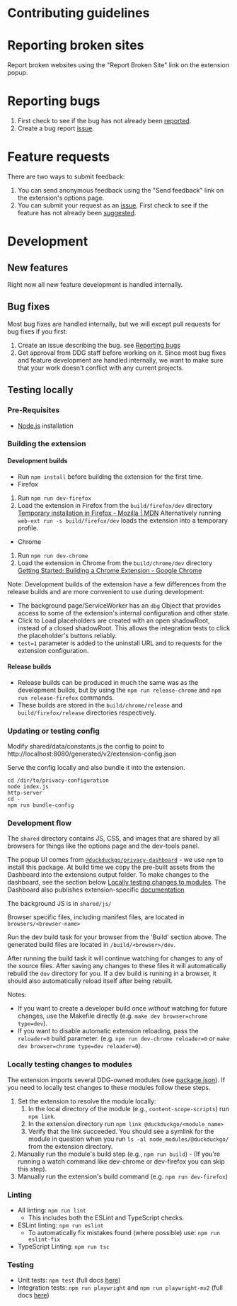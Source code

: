 # Contributing guidelines

# Reporting broken sites

Report broken websites using the "Report Broken Site" link on the extension popup.

# Reporting bugs

1. First check to see if the bug has not already been [reported](https://github.com/duckduckgo/duckduckgo-privacy-extension/issues).
2. Create a bug report [issue](https://github.com/duckduckgo/duckduckgo-privacy-extension/issues/new?template=bug_report.md).

# Feature requests

There are two ways to submit feedback:
1. You can send anonymous feedback using the "Send feedback" link on the extension's options page.
2. You can submit your request as an [issue](https://github.com/duckduckgo/duckduckgo-privacy-extension/issues/new?template=feature_request.md). First check to see if the feature has not already been [suggested](https://github.com/duckduckgo/duckduckgo-privacy-extension/issues).

# Development

## New features

Right now all new feature development is handled internally.

## Bug fixes

Most bug fixes are handled internally, but we will except pull requests for bug fixes if you first:
1. Create an issue describing the bug. see [Reporting bugs](CONTRIBUTING.md#reporting-bugs)
2. Get approval from DDG staff before working on it. Since most bug fixes and feature development are handled internally, we want to make sure that your work doesn't conflict with any current projects.

## Testing locally

### Pre-Requisites
- [Node.js](https://nodejs.org) installation

### Building the extension

#### Development builds

- Run `npm install` before building the extension for the first time.
- Firefox
 1. Run `npm run dev-firefox`
 2. Load the extension in Firefox from the `build/firefox/dev` directory
[Temporary installation in Firefox - Mozilla | MDN](https://developer.mozilla.org/en-US/Add-ons/WebExtensions/Temporary_Installation_in_Firefox)
    Alternatively running `web-ext run -s build/firefox/dev` loads the extension into a temporary profile.

- Chrome
 1. Run `npm run dev-chrome`
 2. Load the extension in Chrome from the `build/chrome/dev` directory
[Getting Started: Building a Chrome Extension - Google Chrome](https://developer.chrome.com/extensions/getstarted#unpacked)

Note: Development builds of the extension have a few differences from the release builds and are more convenient to use during development:
 - The background page/ServiceWorker has an `dbg` Object that provides access to some of the extension's internal configuration and other state.
 - Click to Load placeholders are created with an open shadowRoot, instead of a closed shadowRoot. This allows the integration tests to click the placeholder's buttons reliably.
 - `test=1` parameter is added to the uninstall URL and to requests for the extension configuration.

#### Release builds

- Release builds can be produced in much the same was as the development builds, but by using the `npm run release-chrome` and `npm run release-firefox` commands.
- These builds are stored in the `build/chrome/release` and `build/firefox/release` directories respectively.

### Updating or testing config

Modify shared/data/constants.js the config to point to http://localhost:8080/generated/v2/extension-config.json

Serve the config locally and also bundle it into the extension.

```
cd /dir/to/privacy-configuration
node index.js
http-server
cd -
npm run bundle-config
```

### Development flow

The `shared` directory contains JS, CSS, and images that are shared by all browsers for things like the options
page and the dev-tools panel. 

The popup UI comes from [`@duckduckgo/privacy-dashboard`](https://github.com/duckduckgo/privacy-dashboard) - we use `npm`
to install this package. At build time we copy the pre-built assets from the Dashboard into the extensions output folder. 
To make changes to the dashboard, see the section below [Locally testing changes to modules](#locally-testing-changes-to-modules).
The Dashboard also publishes extension-specific [documentation](https://duckduckgo.github.io/privacy-dashboard/modules/Browser_Extensions_integration.html)   

The background JS is in `shared/js/`

Browser specific files, including manifest files, are located in `browsers/<browser-name>`

Run the dev build task for your browser from the 'Build' section above. The generated build files are located in `/build/<browser>/dev`.

After running the build task it will continue watching for changes to any of the source files. After saving any changes to these files it will automatically rebuild the `dev` directory for you. If a dev build is running in a browser, it should also automatically reload itself after being rebuilt.

Notes:
  - If you want to create a developer build once _without_ watching for future changes, use the Makefile directly (e.g. `make dev browser=chrome type=dev`).
  - If you want to disable automatic extension reloading, pass the `reloader=0` build parameter. (e.g. `npm run dev-chrome reloader=0` or `make dev browser=chrome type=dev reloader=0`).

### Locally testing changes to modules

The extension imports several DDG-owned modules (see [package.json](https://github.com/duckduckgo/duckduckgo-privacy-extension/blob/7a5616b5c54155a99f79c672e007785f76a8d3ee/package.json#L75-L78)). If you need to locally test changes to these modules follow these steps.

1. Set the extension to resolve the module locally:
    1. In the local directory of the module (e.g., `content-scope-scripts`) run `npm link`.
    2. In the extension directory run `npm link @duckduckgo/<module_name>`
    3. Verify that the link succeeded. You should see a symlink for the module in question when you run `ls -al node_modules/@duckduckgo/` from the extension directory.
2. Manually run the module's build step (e.g., `npm run build`) - (If you're running a watch command like dev-chrome or dev-firefox you can skip this step).
3. Manually run the extension's build command (e.g. `npm run dev-firefox`)

### Linting
- All linting: `npm run lint`
    - This includes both the ESLint and TypeScript checks.
- ESLint linting: `npm run eslint`
    - To automatically fix mistakes found (where possible) use: `npm run eslint-fix`
- TypeScript Linting: `npm run tsc`

### Testing
- Unit tests: `npm test` (full docs [here](./unit-test/README.md))
- Integration tests: `npm run playwright` and `npm run playwright-mv2` (full docs [here](./integration-test/README.md))
